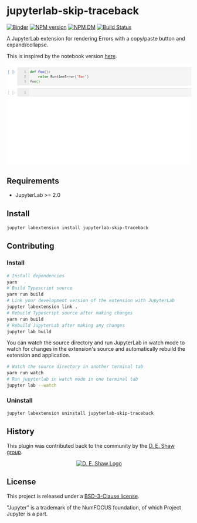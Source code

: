 # jupyterlab-skip-traceback

[![Binder][badge-binder]][binder]
[![NPM version][npm-image]][npm-url] [![NPM DM][npm-dm-image]][npm-url] [![Build Status][travis-image]][travis-url]

A JupyterLab extension for rendering Errors with a copy/paste button and expand/collapse.

This is inspired by the notebook version [here](https://github.com/ipython-contrib/jupyter_contrib_nbextensions/tree/master/src/jupyter_contrib_nbextensions/nbextensions/skip-traceback).

![Screenshot](https://github.com/deshaw/jupyterlab-skip-traceback/blob/master/docs/skip-traceback.gif?raw=true 'Skip Traceback Screenshot')

## Requirements

- JupyterLab >= 2.0

## Install

```bash
jupyter labextension install jupyterlab-skip-traceback
```

## Contributing

### Install

```bash
# Install dependencies
yarn
# Build Typescript source
yarn run build
# Link your development version of the extension with JupyterLab
jupyter labextension link .
# Rebuild Typescript source after making changes
yarn run build
# Rebuild JupyterLab after making any changes
jupyter lab build
```

You can watch the source directory and run JupyterLab in watch mode to watch for changes in the extension's source and automatically rebuild the extension and application.
```bash
# Watch the source directory in another terminal tab
yarn run watch
# Run jupyterlab in watch mode in one terminal tab
jupyter lab --watch
```

### Uninstall

```bash
jupyter labextension uninstall jupyterlab-skip-traceback
```

## History

This plugin was contributed back to the community by the [D. E. Shaw group](https://www.deshaw.com/).

<p align="center">
    <a href="https://www.deshaw.com">
       <img src="https://www.deshaw.com/assets/logos/black_logo_417x125.png" alt="D. E. Shaw Logo" height="75" >
    </a>
</p>

## License

This project is released under a [BSD-3-Clause license](https://github.com/deshaw/jupyterlab-skip-traceback/blob/master/LICENSE.txt).

"Jupyter" is a trademark of the NumFOCUS foundation, of which Project Jupyter is a part.

[npm-url]: https://npmjs.org/package/jupyterlab-skip-traceback
[npm-image]: https://badge.fury.io/js/jupyterlab-skip-traceback.png
[npm-dm-image]: https://img.shields.io/npm/dm/jupyterlab-skip-traceback.svg

[travis-url]: http://travis-ci.org/deshaw/jupyterlab-skip-traceback
[travis-image]: https://secure.travis-ci.org/deshaw/jupyterlab-skip-traceback.png?branch=master

[badge-binder]: https://mybinder.org/badge_logo.svg
[binder]: https://mybinder.org/v2/gh/deshaw/jupyterlab-skip-traceback/master?urlpath=lab%2Ftree%2Fnotebooks%2Findex.ipynb
